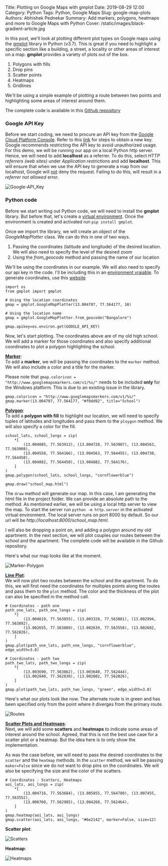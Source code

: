 Title: Plotting on Google Maps with gmplot
Date: 2019-08-29 12:00
Category: Python
Tags: Python, Google Maps
Slug: google-map-plots
Authors: Abhishek Pednekar
Summary: Add markers, polygons, heatmaps and more to Google Maps with Python
Cover: /static/images/black-gradient-article.jpg

In this post, we'll look at plotting different plot types on Google maps using the [gmplot](https://github.com/vgm64/gmplot) library in Python (v3.7). This is great if you need to highlight a specific section like a building, a street, a locality or other areas of interest on a map. **gmplot** provides a variety of plots out of the box.

1. Polygons with fills
2. Drop pins
3. Scatter points
4. Heatmaps
5. Gridlines 

We'll be using a simple example of plotting a route between two points and highlighting some areas of interest around them.

The complete code is available in this [Github repository](https://github.com/AbhishekPednekar84/codedisciples-blog-posts/tree/master/Index_4-google-map-plots)

### Google API Key
Before we start coding, we need to procure an API key from the [Google Cloud Platform Console](https://cloud.google.com/console/google/maps-apis/overview). Refer to this [link](https://developers.google.com/maps/documentation/javascript/get-api-key) for steps to obtain a new key. Google recommends restricting the API key to avoid unauthorized usage. For this demo, we will be running our app on a local Python http server. Hence, we will need to add **localhost** as a referrer. To do this, select *HTTP referrers (web sites)* under *Application restrictions* and add **localhost**. This will ensure that when we use the API key to generate a map from our localhost, Google will <u>not</U> deny the request. Failing to do this, will result in a *referrer not allowed* error.

![Google-API_Key]({static}/images/index4/google-api-key.jpg)

### Python code
Before we start writing out Python code, we will need to install the **gmplot** library. But before that, let's create a [virtual environment](https://www.youtube.com/watch?v=APOPm01BVrk). Once the environment is created and activated run `pip install gmplot`.

Once we import the library, we will create an object of the *GoogleMapPlotter* class. We can do this in one of two ways.

1. Passing the coordinates (latitude and longitude) of the desired location. We will also need to specify the level of the desired zoom
2. Using the *from_geocode* method and passing the name of our location

We'll be using the coordinates in our example. We will also need to specify our api key in the code. I'll be including this in an [environment vraiable](https://www.youtube.com/watch?v=IolxqkL7cD8). To generate coordinates, use this [website](https://www.latlong.net)

```
import os
from gmplot import gmplot

# Using the location coordinates
gmap = gmplot.GoogleMapPlotter(13.004707, 77.564177, 18)

# Using the location name
gmap = gmplot.GoogleMapPlotter.from_geocode("Bangalore")

gmap.apikey=os.environ.get(GOOGLE_API_KEY)
```

Now, let's start plotting. The coordinates above are of my old high school. We will add a marker for those coordinates and also specify additional coordinates to plot a polygon highlighting the school.

<u>**Marker**</u>:<br>
To add a **marker**, we will be passing the coordinates to the `marker` method. We will also include a color and a title for the marker. 

Please note that `gmap.coloricon = "http://www.googlemapsmarkers.com/v1/%s/"` needs to be included **only** for the Windows platform. This is due to an existing issue in the library.

```
gmap.coloricon = "http://www.googlemapsmarkers.com/v1/%s/"
gmap.marker(13.004707, 77.564177, "#f0dd92", title="School")
```

<u>**Polygon**</u>:<br>
To add a **polygon with fill** to highlight our location, we will need to specify tuples of latitudes and longitudes and pass them to the `ploygon` method. We will also specify a color for the fill.

```
school_lats, school_longs = zip(
    *[
        (13.004885, 77.563913), (13.004728, 77.563907), (13.004563, 77.563908),
        (13.004558, 77.564166), (13.004563, 77.564455), (13.004730, 77.564450),
        (13.004882, 77.564450), (13.004882, 77.564176), 
    ]
)
gmap.polygon(school_lats, school_longs, "cornflowerblue")

gmap.draw("school_map.html")
```
The `draw` method will generate our map. In this case, I am generating the html file in the project folder. We can provide an absolute path to the method. As mentioned earlier, we will be using a local http server to view the map. To start the server run `python -m http.server` in the activated virtual environment. The local server runs on port 8000 by default. So our url will be *http://localhost:8000/school_map.html*.

I will also be dropping a point on, and adding a polygon around my old apartment. In the next section, we will plot couples our routes between the school and the apartment. The complete code will be available in the Github repository.

Here's what our map looks like at the moment.

![Marker-Polygon]({static}/images/index4/marker-polygon.jpg)

<u>**Line Plot**</u>:<br>
We will now plot two routes between the school and the apartment. To do this, we will first need the coordinates for multiples points along the routes and pass them to the `plot` method. The color and the thickness of the plot can also be specified in the method call.

```
# Coordinates - path one
path_one_lats, path_one_longs = zip(
    *[
        (13.004619, 77.563855), (13.003328, 77.563881), (13.002994, 77.563892),
        (13.002655, 77.563889), (13.002639, 77.563558), (13.002602, 77.562826),
    ]
)
gmap.plot(path_one_lats, path_one_longs, "cornflowerblue", edge_width=3.0)

# Coordinates - path two
path_two_lats, path_two_longs = zip(
    *[
        (13.003690, 77.563862), (13.003640, 77.562444),
        (13.002840, 77.562830), (13.002602, 77.562826),
    ]
)
gmap.plot(path_two_lats, path_two_longs, "green", edge_width=3.0)
```

Here's what our plots look like now. The alternate route is in green and has been specified only from the point where it diverges from the primary route.

![Routes]({static}/images/index4/routes.jpg)


<u>**Scatter Plots and Heatmaps**</u>:<br>
Next, we will add some **scatters** and **heatmaps** to indicate some areas of interest around the school. Agreed, that this is not the best use case for a scatter plot or a heatmap. But the idea here is to only show the implementation.

As was the case before, we will need to pass the desired coordinates to the `scatter` and the `heatmap` methods. In the `scatter` method, we will be passing `maker=False` since we do not want to drop pins on the coordinates. We will also be specifying the size and the color of the scatters.

```
# Coordinates - Scatters, Heatmaps
aoi_lats, aoi_longs = zip(
    *[
        (13.004716, 77.563684), (13.005855, 77.564780), (13.007455, 77.563552),
        (13.006760, 77.562985), (13.004268, 77.562464),
    ]
)
gmap.heatmap(aoi_lats, aoi_longs)
gmap.scatter(aoi_lats, aoi_longs, "#6e2142", marker=False, size=12)
```

**Scatter plot**:

![Scatters]({static}/images/index4/scatters.jpg)

**Heatmap**:

![Heatmaps]({static}/images/index4/heatmaps.jpg)